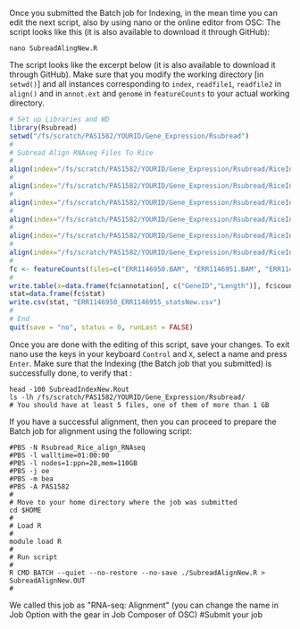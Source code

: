 Once you submitted the Batch job for Indexing, in the mean time you can edit the next script, also by using nano or the online editor from OSC:
The script looks like this (it is also available to download it through GitHub):
```
nano SubreadAlingNew.R
```
The script looks like the excerpt below (it is also available to download it through GitHub). Make sure that you modify the working directory [in ```setwd()```] and all instances corresponding to ```index```, ```readfile1```, ```readfile2``` in ```align()``` and in ```annot.ext``` and ```genome``` in ```featureCounts``` to your actual working directory.
```R
# Set up Libraries and WD
library(Rsubread)
setwd("/fs/scratch/PAS1582/YOURID/Gene_Expression/Rsubread")
#
# Subread Align RNAseq Files To Rice
#
align(index="/fs/scratch/PAS1582/YOURID/Gene_Expression/Rsubread/RiceIndex", readfile1="/fs/scratch/PAS1582/YOURID/Gene_Expression/Raw_Data/ERR1146950_1.fastq.gz", readfile2="/fs/scratch/PAS1582/YOURID/Gene_Expression/Raw_Data/ERR1146950_2.fastq.gz", input_format="gzFASTQ", output_format="BAM", output_file="ERR1146950.BAM", nsubreads=14, maxMismatches=5, nthreads=20, phredOffset=33, unique=TRUE, minFragLength=50, maxFragLength=600, PE_orientation="fr", nTrim5=0, nTrim3=0, readGroupID=NULL, readGroup=NULL, color2base=FALSE, DP_GapOpenPenalty=-1, DP_GapExtPenalty=0, DP_MismatchPenalty=0, DP_MatchScore=2)
#
align(index="/fs/scratch/PAS1582/YOURID/Gene_Expression/Rsubread/RiceIndex", readfile1="/fs/scratch/PAS1582/YOURID/Gene_Expression/Raw_Data/ERR1146951_1.fastq.gz", readfile2="/fs/scratch/PAS1582/YOURID/Gene_Expression/Raw_Data/ERR1146951_2.fastq.gz", input_format="gzFASTQ", output_format="BAM", output_file="ERR1146951.BAM", nsubreads=14, maxMismatches=5, nthreads=20, phredOffset=33, unique=TRUE, minFragLength=50, maxFragLength=600, PE_orientation="fr", nTrim5=0, nTrim3=0, readGroupID=NULL, readGroup=NULL, color2base=FALSE, DP_GapOpenPenalty=-1, DP_GapExtPenalty=0, DP_MismatchPenalty=0, DP_MatchScore=2)
#
align(index="/fs/scratch/PAS1582/YOURID/Gene_Expression/Rsubread/RiceIndex", readfile1="/fs/scratch/PAS1582/YOURID/Gene_Expression/Raw_Data/ERR1146952_1.fastq.gz", readfile2="/fs/scratch/PAS1582/YOURID/Gene_Expression/Raw_Data/ERR1146952_2.fastq.gz", input_format="gzFASTQ", output_format="BAM", output_file="ERR1146952.BAM", nsubreads=14, maxMismatches=5, nthreads=20, phredOffset=33, unique=TRUE, minFragLength=50, maxFragLength=600, PE_orientation="fr", nTrim5=0, nTrim3=0, readGroupID=NULL, readGroup=NULL, color2base=FALSE, DP_GapOpenPenalty=-1, DP_GapExtPenalty=0, DP_MismatchPenalty=0, DP_MatchScore=2)
#
align(index="/fs/scratch/PAS1582/YOURID/Gene_Expression/Rsubread/RiceIndex", readfile1="/fs/scratch/PAS1582/YOURID/Gene_Expression/Raw_Data/ERR1146953_1.fastq.gz", readfile2="/fs/scratch/PAS1582/YOURID/Gene_Expression/Raw_Data/ERR1146953_2.fastq.gz", input_format="gzFASTQ", output_format="BAM", output_file="ERR1146953.BAM", nsubreads=14, maxMismatches=5, nthreads=20, phredOffset=33, unique=TRUE, minFragLength=50, maxFragLength=600, PE_orientation="fr", nTrim5=0, nTrim3=0, readGroupID=NULL, readGroup=NULL, color2base=FALSE, DP_GapOpenPenalty=-1, DP_GapExtPenalty=0, DP_MismatchPenalty=0, DP_MatchScore=2)
#
align(index="/fs/scratch/PAS1582/YOURID/Gene_Expression/Rsubread/RiceIndex", readfile1="/fs/scratch/PAS1582/YOURID/Gene_Expression/Raw_Data/ERR1146954_1.fastq.gz", readfile2="/fs/scratch/PAS1582/YOURID/Gene_Expression/Raw_Data/ERR1146954_2.fastq.gz", input_format="gzFASTQ", output_format="BAM", output_file="ERR1146954.BAM", nsubreads=14, maxMismatches=5, nthreads=20, phredOffset=33, unique=TRUE, minFragLength=50, maxFragLength=600, PE_orientation="fr", nTrim5=0, nTrim3=0, readGroupID=NULL, readGroup=NULL, color2base=FALSE, DP_GapOpenPenalty=-1, DP_GapExtPenalty=0, DP_MismatchPenalty=0, DP_MatchScore=2)
#
align(index="/fs/scratch/PAS1582/YOURID/Gene_Expression/Rsubread/RiceIndex", readfile1="/fs/scratch/PAS1582/YOURID/Gene_Expression/Raw_Data/ERR1146955_1.fastq.gz", readfile2="/fs/scratch/PAS1582/YOURID/Gene_Expression/Raw_Data/ERR1146955_2.fastq.gz", input_format="gzFASTQ", output_format="BAM", output_file="ERR1146955.BAM", nsubreads=14, maxMismatches=5, nthreads=20, phredOffset=33, unique=TRUE, minFragLength=50, maxFragLength=600, PE_orientation="fr", nTrim5=0, nTrim3=0, readGroupID=NULL, readGroup=NULL, color2base=FALSE, DP_GapOpenPenalty=-1, DP_GapExtPenalty=0, DP_MismatchPenalty=0, DP_MatchScore=2)
#
fc <- featureCounts(files=c("ERR1146950.BAM", "ERR1146951.BAM", "ERR1146952.BAM", "ERR1146953.BAM", "ERR1146954.BAM", "ERR1146955.BAM"), annot.ext="/fs/scratch/PAS1582/YOURID/Gene_Expression/RiceSeq/all.gff3", isGTFAnnotationFile=TRUE, GTF.featureType="gene", GTF.attrType="ID", useMetaFeatures=TRUE, countMultiMappingReads=TRUE, fraction=TRUE, genome="/fs/scratch/PAS1582/YOURID/Gene_Expression/RiceSeq/rice_r7_masked_seqs.fasta", isPairedEnd=TRUE, autosort=TRUE, nthreads=20)
#
write.table(x=data.frame(fc$annotation[, c("GeneID","Length")], fc$counts,stringsAsFactors=FALSE), file="ERR1146950_ERR1146955_total_counts.txt", quote=FALSE, sep="\t", row.names=FALSE)
stat=data.frame(fc$stat)
write.csv(stat, "ERR1146950_ERR1146955_statsNew.csv")
#
# End
quit(save = "no", status = 0, runLast = FALSE)
```
Once you are done with the editing of this script, save your changes. To exit nano use the keys in your keyboard ```Control``` and ```X```, select a name and press ```Enter```.
Make sure that the Indexing (the Batch job that you submitted) is successfully done, to verify that :
```
head -100 SubreadIndexNew.Rout
ls -lh /fs/scratch/PAS1582/YOURID/Gene_Expression/Rsubread/
# You should have at least 5 files, one of them of more than 1 GB
```
If you have a successful alignment, then you can proceed to prepare the Batch job for alignment using the following script:
```Shell
#PBS -N Rsubread_Rice_align_RNAseq
#PBS -l walltime=01:00:00
#PBS -l nodes=1:ppn=28,mem=110GB
#PBS -j oe
#PBS -m bea
#PBS -A PAS1582
#
# Move to your home directory where the job was submitted
cd $HOME
#
# Load R
#
module load R
#
# Run script
#
R CMD BATCH --quiet --no-restore --no-save ./SubreadAlignNew.R > SubreadAlignNew.OUT
#
```
We called this job as "RNA-seq: Alignment" (you can change the name in Job Option with the gear in Job Composer of OSC)
#Submit your job
